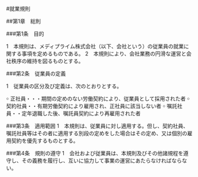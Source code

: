#就業規則

##第1章　総則

###第1条　目的

 1　本規則は、メディプライム株式会社（以下、会社という）の従業員の就業に関する事項を定めるものである。
 2　本規則により、会社業務の円滑な運営と会社秩序の維持を図るものとする。

###第2条　従業員の定義

1　従業員の区分及び定義は、次のとおりとする。

￮	正社員・・・期間の定めのない労働契約により、従業員として採用された者
￮	契約社員・・有期労働契約により雇用され、正社員に該当しない者
￮	嘱託社員・・定年退職した後、嘱託員契約により再雇用された者

###第3条　適用範囲
1　本規則は、従業員に対し適用する。但し、契約社員、嘱託社員等はその者に適用する別段の定めをした場合はその定め、又は個別の雇用契約を優先するものとする。

###第4条　規則の遵守
1　会社および従業員は、本規則及びその他諸規程を遵守し、その義務を履行し、互いに協力して事業の運営にあたらなければならない。

